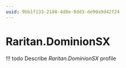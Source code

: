 ```yaml
---
uuid: 9bb1f133-2188-4d8e-8dd3-de90a9d42f24
---
```



# Raritan.DominionSX


<!-- prettier-ignore -->
!!! todo
    Describe *Raritan.DominionSX* profile

